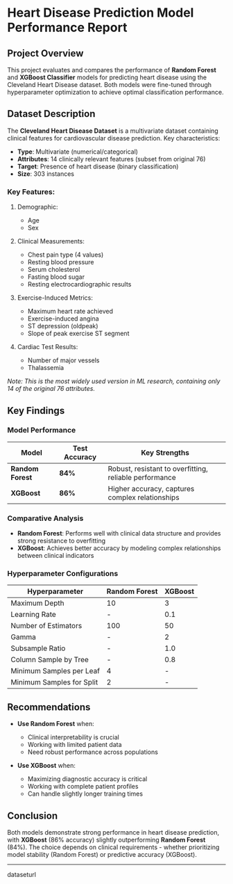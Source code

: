 # Heart Disease Prediction Model Performance Report  

## Project Overview  
This project evaluates and compares the performance of **Random Forest** and **XGBoost Classifier** models for predicting heart disease using the Cleveland Heart Disease dataset. Both models were fine-tuned through hyperparameter optimization to achieve optimal classification performance.

## Dataset Description  
The **Cleveland Heart Disease Dataset** is a multivariate dataset containing clinical features for cardiovascular disease prediction. Key characteristics:

- **Type**: Multivariate (numerical/categorical)  
- **Attributes**: 14 clinically relevant features (subset from original 76)  
- **Target**: Presence of heart disease (binary classification)  
- **Size**: 303 instances  

### Key Features:
1. Demographic:  
   - Age  
   - Sex  

2. Clinical Measurements:  
   - Chest pain type (4 values)  
   - Resting blood pressure  
   - Serum cholesterol  
   - Fasting blood sugar  
   - Resting electrocardiographic results  

3. Exercise-Induced Metrics:  
   - Maximum heart rate achieved  
   - Exercise-induced angina  
   - ST depression (oldpeak)  
   - Slope of peak exercise ST segment  

4. Cardiac Test Results:  
   - Number of major vessels  
   - Thalassemia  

*Note: This is the most widely used version in ML research, containing only 14 of the original 76 attributes.*

## Key Findings  

### Model Performance  
| **Model**          | **Test Accuracy** | **Key Strengths** |
|--------------------|------------------|------------------|
| **Random Forest**  | **84%**          | Robust, resistant to overfitting, reliable performance |
| **XGBoost**        | **86%**          | Higher accuracy, captures complex relationships |

### Comparative Analysis  
- **Random Forest**: Performs well with clinical data structure and provides strong resistance to overfitting  
- **XGBoost**: Achieves better accuracy by modeling complex relationships between clinical indicators  

### Hyperparameter Configurations  
| **Hyperparameter**       | **Random Forest** | **XGBoost**       |
|--------------------------|-------------------|-------------------|
| Maximum Depth            | 10                | 3                 |
| Learning Rate            | -                 | 0.1               |
| Number of Estimators     | 100               | 50                |
| Gamma                    | -                 | 2                 |
| Subsample Ratio          | -                 | 1.0               |
| Column Sample by Tree    | -                 | 0.8               |
| Minimum Samples per Leaf | 4                 | -                 |
| Minimum Samples for Split| 2                 | -                 |

## Recommendations  
- **Use Random Forest** when:  
  - Clinical interpretability is crucial  
  - Working with limited patient data  
  - Need robust performance across populations  

- **Use XGBoost** when:  
  - Maximizing diagnostic accuracy is critical  
  - Working with complete patient profiles  
  - Can handle slightly longer training times  

## Conclusion  
Both models demonstrate strong performance in heart disease prediction, with **XGBoost** (86% accuracy) slightly outperforming **Random Forest** (84%). The choice depends on clinical requirements - whether prioritizing model stability (Random Forest) or predictive accuracy (XGBoost).

---  
dataseturl [](https://www.kaggle.com/datasets/redwankarimsony/heart-disease-data)
